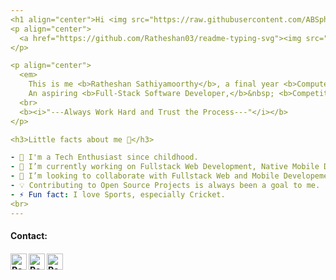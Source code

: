 ```yaml
---
<h1 align="center">Hi <img src="https://raw.githubusercontent.com/ABSphreak/ABSphreak/master/gifs/Hi.gif" width="30px">, I'm Le Hai Dang</h1>
<p align="center">
  <a href="https://github.com/Ratheshan03/readme-typing-svg"><img src="https://readme-typing-svg.herokuapp.com?lines=Computer+Science+Undergraduate;Full+Stack+Software+Developer;DS%20|%20AI%20|%20ML%20Enthusiast;Aspiring+Learner&center=true&width=500&height=50"></a>
</p>

<p align="center">
  <em>
    This is me <b>Ratheshan Sathiyamoorthy</b>, a final year <b>Computer Science</b> undergraduate from <a href="https://www.iit.ac.lk/"> <b>Informatics Insitute of Technology</b>, Sri Lanka</a>.
    An aspiring <b>Full-Stack Software Developer,</b>&nbsp; <b>Competitive Programmer</b>&nbsp; and <b> Artificial Intelligence Enthusiast.</b> 
  <br>
  <b><i>"---Always Work Hard and Trust the Process---"</i></b>
</p>

<h3>Little facts about me 🧑</h3>

- 🧞 I'm a Tech Enthusiast since childhood.
- 🔭 I’m currently working on Fullstack Web Development, Native Mobile Development.
- 👯 I’m looking to collaborate with Fullstack Web and Mobile Developement projects.
- 💡 Contributing to Open Source Projects is always been a goal to me.
- ⚡ Fun fact: I love Sports, especially Cricket.
<br>
---
```

<h4> Contact: <h4>
  </hr>
  <a href="mailto:lehaidang.work@gmail.com">
    <img align="left" alt="Ratheshan Sathiyamoorthy | Gmail" width="26px" src="https://www.vectorlogo.zone/logos/gmail/gmail-icon.svg" />
  </a>
 
   <a href="https://www.facebook.com/A.lehaidang">
    <img align="left" alt="Ratheshan Sathiyamoorthy| Github" width="26px" src="https://www.vectorlogo.zone/logos/facebook/facebook-tile.svg" />
  </a>
   <a href="https://github.com/lehaidangzdin">
    <img align="left" alt="Ratheshan Sathiyamoorthy| Github" width="26px" src="https://www.vectorlogo.zone/logos/github/github-tile.svg" />
  </a>
  <br>
